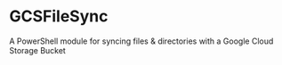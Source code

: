 # GCSFileSync
A PowerShell module for syncing files &amp; directories with a Google Cloud Storage Bucket
